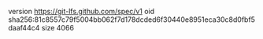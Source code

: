 version https://git-lfs.github.com/spec/v1
oid sha256:81c8557c79f5004bb062f7d178dcded6f30440e8951eca30c8d0fbf5daaf44c4
size 4066
